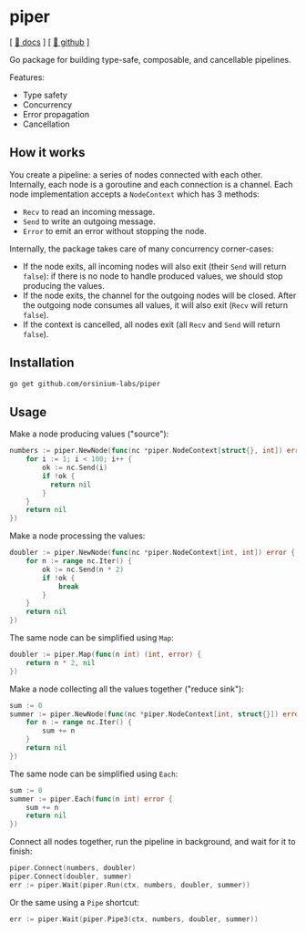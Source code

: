 # piper

[ [📄 docs](https://pkg.go.dev/github.com/orsinium-labs/piper) ] [ [🐙 github](https://github.com/orsinium-labs/piper) ]

Go package for building type-safe, composable, and cancellable pipelines.

Features:

* Type safety
* Concurrency
* Error propagation
* Cancellation

## How it works

You create a pipeline: a series of nodes connected with each other. Internally, each node is a goroutine and each connection is a channel. Each node implementation accepts a `NodeContext` which has 3 methods:

* `Recv` to read an incoming message.
* `Send` to write an outgoing message.
* `Error` to emit an error without stopping the node.

Internally, the package takes care of many concurrency corner-cases:

* If the node exits, all incoming nodes will also exit (their `Send` will return `false`): if there is no node to handle produced values, we should stop producing the values.
* If the node exits, the channel for the outgoing nodes will be closed. After the outgoing node consumes all values, it will also exit (`Recv` will return `false`).
* If the context is cancelled, all nodes exit (all `Recv` and `Send` will return `false`).

## Installation

```bash
go get github.com/orsinium-labs/piper
```

## Usage

Make a node producing values ("source"):

```go
numbers := piper.NewNode(func(nc *piper.NodeContext[struct{}, int]) error {
    for i := 1; i < 100; i++ {
        ok := nc.Send(i)
        if !ok {
          return nil
        }
    }
    return nil
})
```

Make a node processing the values:

```go
doubler := piper.NewNode(func(nc *piper.NodeContext[int, int]) error {
    for n := range nc.Iter() {
        ok := nc.Send(n * 2)
        if !ok {
            break
        }
    }
    return nil
})
```

The same node can be simplified using `Map`:

```go
doubler := piper.Map(func(n int) (int, error) {
    return n * 2, nil
})
```

Make a node collecting all the values together ("reduce sink"):

```go
sum := 0
summer := piper.NewNode(func(nc *piper.NodeContext[int, struct{}]) error {
    for n := range nc.Iter() {
        sum += n
    }
    return nil
})
```

The same node can be simplified using `Each`:

```go
sum := 0
summer := piper.Each(func(n int) error {
    sum += n
    return nil
})
```

Connect all nodes together, run the pipeline in background, and wait for it to finish:

```go
piper.Connect(numbers, doubler)
piper.Connect(doubler, summer)
err := piper.Wait(piper.Run(ctx, numbers, doubler, summer))
```

Or the same using a `Pipe` shortcut:

```go
err := piper.Wait(piper.Pipe3(ctx, numbers, doubler, summer))
```
